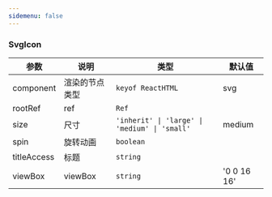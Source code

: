 ```yaml
---
sidemenu: false
---
```


### SvgIcon

| 参数	|说明	|类型	|默认值
| --- | --- | --- | ---
| component | 渲染的节点类型 | `keyof ReactHTML` | svg
| rootRef | ref | `Ref` |
| size | 尺寸 | `'inherit' \| 'large' \| 'medium' \| 'small'` | medium
| spin | 旋转动画 | `boolean` |
| titleAccess | 标题 | `string` |
| viewBox | viewBox | `string` | '0 0 16 16'
